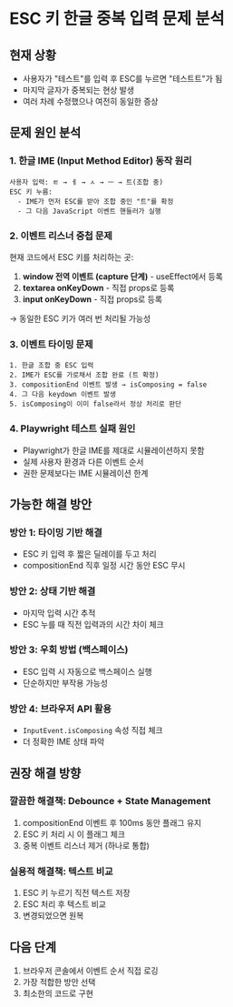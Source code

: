 # ESC 키 한글 중복 입력 문제 분석

## 현재 상황
- 사용자가 "테스트"를 입력 후 ESC를 누르면 "테스트트"가 됨
- 마지막 글자가 중복되는 현상 발생
- 여러 차례 수정했으나 여전히 동일한 증상

## 문제 원인 분석

### 1. 한글 IME (Input Method Editor) 동작 원리
```
사용자 입력: ㅌ → ㅔ → ㅅ → ㅡ → 트(조합 중)
ESC 키 누름:
  - IME가 먼저 ESC를 받아 조합 중인 "트"를 확정
  - 그 다음 JavaScript 이벤트 핸들러가 실행
```

### 2. 이벤트 리스너 중첩 문제
현재 코드에서 ESC 키를 처리하는 곳:
1. **window 전역 이벤트 (capture 단계)** - useEffect에서 등록
2. **textarea onKeyDown** - 직접 props로 등록
3. **input onKeyDown** - 직접 props로 등록

→ 동일한 ESC 키가 여러 번 처리될 가능성

### 3. 이벤트 타이밍 문제
```
1. 한글 조합 중 ESC 입력
2. IME가 ESC를 가로채서 조합 완료 (트 확정)
3. compositionEnd 이벤트 발생 → isComposing = false
4. 그 다음 keydown 이벤트 발생
5. isComposing이 이미 false라서 정상 처리로 판단
```

### 4. Playwright 테스트 실패 원인
- Playwright가 한글 IME를 제대로 시뮬레이션하지 못함
- 실제 사용자 환경과 다른 이벤트 순서
- 권한 문제보다는 IME 시뮬레이션 한계

## 가능한 해결 방안

### 방안 1: 타이밍 기반 해결
- ESC 키 입력 후 짧은 딜레이를 두고 처리
- compositionEnd 직후 일정 시간 동안 ESC 무시

### 방안 2: 상태 기반 해결
- 마지막 입력 시간 추적
- ESC 누를 때 직전 입력과의 시간 차이 체크

### 방안 3: 우회 방법 (백스페이스)
- ESC 입력 시 자동으로 백스페이스 실행
- 단순하지만 부작용 가능성

### 방안 4: 브라우저 API 활용
- `InputEvent.isComposing` 속성 직접 체크
- 더 정확한 IME 상태 파악

## 권장 해결 방향

### 깔끔한 해결책: Debounce + State Management
1. compositionEnd 이벤트 후 100ms 동안 플래그 유지
2. ESC 키 처리 시 이 플래그 체크
3. 중복 이벤트 리스너 제거 (하나로 통합)

### 실용적 해결책: 텍스트 비교
1. ESC 키 누르기 직전 텍스트 저장
2. ESC 처리 후 텍스트 비교
3. 변경되었으면 원복

## 다음 단계
1. 브라우저 콘솔에서 이벤트 순서 직접 로깅
2. 가장 적합한 방안 선택
3. 최소한의 코드로 구현